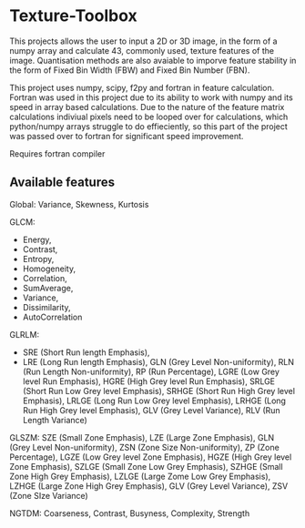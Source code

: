 # Texture-Toolbox
This projects allows the user to input a 2D or 3D image, in the form of a numpy array and calculate 43, commonly used, texture features of the image.
Quantisation methods are also avaiable to imporve feature stability in the form of Fixed Bin Width (FBW) and Fixed Bin Number (FBN). 

This project uses numpy, scipy, f2py and fortran in feature calculation. Fortran was used in this project due to its ability to work with numpy and its speed in array based calculations. Due to the nature of the feature matrix calculations indiviual pixels need to be looped over for calculations, which python/numpy arrays struggle to do effieciently, so this part of the project was passed over to fortran for significant speed improvement.

Requires fortran compiler

Available features
----------------------------------------------------------------------------------------------------------------------------------------------------------------

Global:
  Variance, 
  Skewness, 
  Kurtosis

GLCM:
  * Energy, 
  * Contrast, 
  * Entropy, 
  * Homogeneity, 
  * Correlation, 
  * SumAverage, 
  * Variance, 
  * Dissimilarity, 
  * AutoCorrelation
  
GLRLM:
  * SRE   (Short Run length Emphasis), 
* LRE   (Long Run length Emphasis), 
  GLN   (Grey Level Non-uniformity), 
  RLN   (Run Length Non-uniformity), 
  RP    (Run Percentage), 
  LGRE  (Low Grey level Run Emphasis), 
  HGRE  (High Grey level Run Emphasis), 
  SRLGE (Short Run Low Grey level Emphasis), 
  SRHGE (Short Run High Grey level Emphasis), 
  LRLGE (Long Run Low Grey level Emphasis), 
  LRHGE (Long Run High Grey level Emphasis), 
  GLV   (Grey Level Variance), 
  RLV   (Run Length Variance)

GLSZM:
  SZE   (Small Zone Emphasis), 
  LZE   (Large Zone Emphasis), 
  GLN   (Grey Level Non-uniformity), 
  ZSN   (Zone Size Non-uniformity), 
  ZP    (Zone Percentage), 
  LGZE  (Low Grey level Zone Emphasis), 
  HGZE  (High Grey level Zone Emphasis), 
  SZLGE (Small Zone Low Grey Emphasis), 
  SZHGE (Small Zone High Grey Emphasis), 
  LZLGE (Large Zome Low Grey Emphasis), 
  LZHGE (Large Zone High Grey Emphasis), 
  GLV   (Grey Level Variance), 
  ZSV   (Zone SIze Variance)
  
NGTDM:
  Coarseness, 
  Contrast, 
  Busyness, 
  Complexity, 
  Strength


